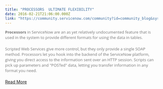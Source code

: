 ```yaml
---
title: "PROCESSORS  ULTIMATE FLEXIBILITY"
date: 2016-02-21T21:06:00.000Z
link: "https://community.servicenow.com/community?id=community_blog&sys_id=5f0e2e2ddbd0dbc01dcaf3231f9619cc"
---
```

<p style="margin: 0px 0px 20px; color: #777777; font-size: 13px; font-family: 'Open Sans','Helvetica Neue',Arial; font-weight: normal; font-style: normal; text-align: start; text-indent: 0px;"><strong>Processors</strong><span class="Apple-converted-space"> </span>in ServiceNow are an as yet relatively undocumented feature that is used in the system to provide different formats for using the data in tables.</p><p style="margin: 0px 0px 20px; color: #777777; font-size: 13px; font-family: 'Open Sans','Helvetica Neue',Arial; font-weight: normal; font-style: normal; text-align: start; text-indent: 0px;">Scripted Web Services give more control, but they only provide a single SOAP method. Processors let you hook into the backend of the ServiceNow platform, giving you direct access to the information sent over an HTTP session. Scripts can pick up parameters and "POSTed" data, letting you transfer information in any format you need.</p><p><a title="morphis.com/blogs/processors/" href="http://inmorphis.com/blogs/processors/">Read More</a></p>